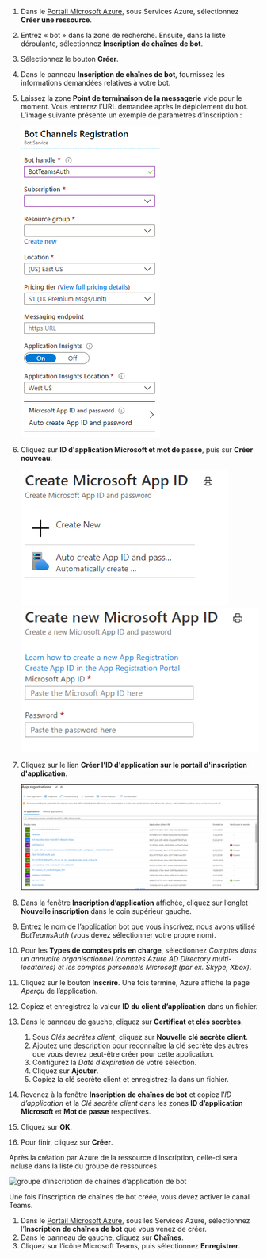 1. Dans le [Portail Microsoft Azure](https://ms.portal.azure.com/#home), sous Services Azure, sélectionnez **Créer une ressource**.
1. Entrez « bot » dans la zone de recherche. Ensuite, dans la liste déroulante, sélectionnez **Inscription de chaînes de bot**.
1. Sélectionnez le bouton **Créer**.
1. Dans le panneau **Inscription de chaînes de bot**, fournissez les informations demandées relatives à votre bot.
1. Laissez la zone **Point de terminaison de la messagerie** vide pour le moment. Vous entrerez l’URL demandée après le déploiement du bot. L’image suivante présente un exemple de paramètres d’inscription :

    ![inscription de chaînes d’application de bot](../../assets/images/authentication/auth-bot-channels-registration.png)

1. Cliquez sur **ID d'application Microsoft et mot de passe**, puis sur **Créer nouveau**.

    ![Créer un ID d'application Microsoft](../../assets/images/authentication/CreateMicrosoftAppID.png) ![Créer un nouvel ID d'application Microsoft](../../assets/images/authentication/CreateNewMicrosoftAppID.png)    

1. Cliquez sur le lien **Créer l'ID d'application sur le portail d'inscription d'application**.

   ![Inscriptions d’applications](../../assets/images/authentication/AppRegistration.png)
   
1. Dans la fenêtre **Inscription d’application** affichée, cliquez sur l’onglet **Nouvelle inscription** dans le coin supérieur gauche.
1. Entrez le nom de l’application bot que vous inscrivez, nous avons utilisé *BotTeamsAuth* (vous devez sélectionner votre propre nom).
1. Pour les **Types de comptes pris en charge**, sélectionnez *Comptes dans un annuaire organisationnel (comptes Azure AD Directory multi-locataires) et les comptes personnels Microsoft (par ex. Skype, Xbox)*.
1. Cliquez sur le bouton **Inscrire**. Une fois terminé, Azure affiche la page *Aperçu* de l’application.
1. Copiez et enregistrez la valeur **ID du client d’application** dans un fichier.
1. Dans le panneau de gauche, cliquez sur **Certificat et clés secrètes**.
    1. Sous *Clés secrètes client*, cliquez sur **Nouvelle clé secrète client**.
    1. Ajoutez une description pour reconnaître la clé secrète des autres que vous devrez peut-être créer pour cette application.
    1. Configurez la *Date d’expiration* de votre sélection.
    1. Cliquez sur **Ajouter**.
    1. Copiez la clé secrète client et enregistrez-la dans un fichier.
1. Revenez à la fenêtre **Inscription de chaînes de bot** et copiez l’*ID d’application* et la *Clé secrète client* dans les zones **ID d’application Microsoft** et **Mot de passe** respectives.
1. Cliquez sur **OK**.
1. Pour finir, cliquez sur **Créer**.

Après la création par Azure de la ressource d’inscription, celle-ci sera incluse dans la liste du groupe de ressources.  

![groupe d’inscription de chaînes d’application de bot](~/assets/images/authentication/auth-bot-channels-registration-group.PNG)

Une fois l’inscription de chaînes de bot créée, vous devez activer le canal Teams.

1. Dans le [Portail Microsoft Azure](https://ms.portal.azure.com/#home), sous les Services Azure, sélectionnez l’**Inscription de chaînes de bot** que vous venez de créer.
1. Dans le panneau de gauche, cliquez sur **Chaînes**.
1. Cliquez sur l’icône Microsoft Teams, puis sélectionnez **Enregistrer**.
